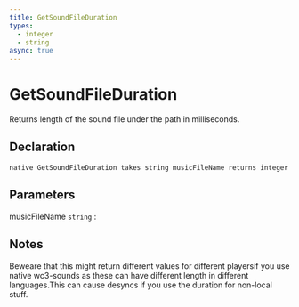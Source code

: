 ```yaml
---
title: GetSoundFileDuration
types:
  - integer
  - string
async: true
---
```


# GetSoundFileDuration
Returns length of the sound file under the path in milliseconds.

## Declaration

```jass
native GetSoundFileDuration takes string musicFileName returns integer
```

## Parameters
musicFileName `string`
: 

## Notes 
Beweare that this might return different values for different playersif you use native wc3-sounds as these can have different length in different languages.This can cause desyncs if you use the duration for non-local stuff.
